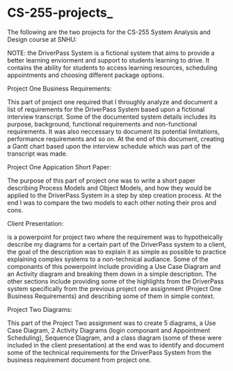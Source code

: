 # CS-255-projects_

The following are the two projects for the CS-255 System Analysis and Design course at SNHU:

NOTE: the DriverPass System is a fictional system that aims to provide a better learning enviorment and support
to students learning to drive. It contains the ability for students to access learning resources, scheduling appointments
and choosing different package options.

Project One Business Requirements:

This part of project one required that I throughly analyze and document a list of requirements for the DriverPass System based upon a fictional interview transcript.
Some of the documented system details includes its purpose, background, functional requirements and non-functional requirements. It was also neccessary to document 
its potential limitations, performance requirements and so on. At the end of this document, creating a Gantt chart based upon the interview schedule which was part
of the transcript was made.

Project One Appication Short Paper:

The purpose of this part of project one was to write a short paper describing Process Models and Object Models, and how they would be applied to the DriverPass System
in a step by step creation process. At the end I was to compare the two models to each other noting their pros and cons.

Client Presentation:

is a powerpoint for project two where the requirement was to hypotheically describe my diagrams for a certain part of the DriverPass system to a client, 
 the goal of the description was to explain it as simple as possible to practice explaining complex systems to a non-technical audiance. Some of the componants 
 of this powerpoint include providing a Use Case Diagram and an Activity diagram and breaking them down in a simple description. The other sections include 
 providing some of the highlights from the DriverPass system specifically from the previous project one assignment (Project One Business Requirements) and describing 
 some of them in simple context.

 Project Two Diagrams:

 This part of the Project Two assignment was to create 5 diagrams, a Use Case Diagram, 2 Activity Diagrams (login componant and Appointment Scheduling), Sequence Diagram, and
 a class diagram (some of these were included in the client presentation) at the end was to identify and document some of the technical requirements for the DriverPass System 
 from the business requirement document from project one.
